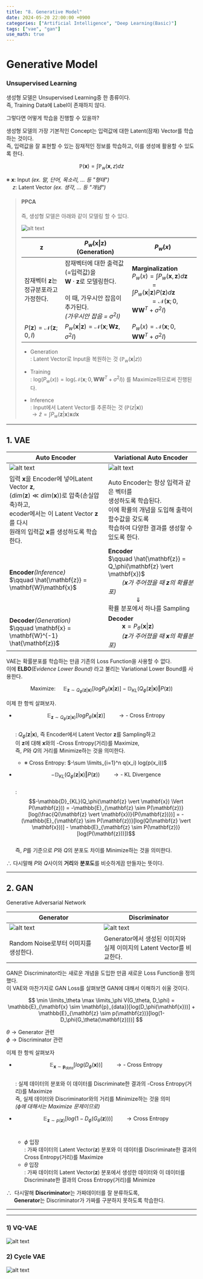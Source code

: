 ```yaml
---
title: "8. Generative Model"
date: 2024-05-20 22:00:00 +0900
categories: ["Artificial Intelligence", "Deep Learning(Basic)"]
tags: ["vae", "gan"]
use_math: true
---
```


# Generative Model

### Unsupervised Learning

생성형 모델은 Unsupervised Learning중 한 종류이다.<br>
즉, Training Data에 Label이 존재하지 않다.

그렇다면 어떻게 학습을 진행할 수 있을까?<br>

생성형 모델의 가장 기본적인 Concept는 입력값에 대한 Latent(잠재) Vector를 학습하는 것이다.<br>
즉, 입력값을 잘 표현할 수 있는 잠재적인 정보를 학습하고, 이를 생성에 활용할 수 있도록 한다.

$$
\mathbb{P(\mathbf{x})} = \int \mathbb{P}_w(\mathbf{x}, z) dz
$$

&#8251; $\mathbf{x}$: Input _(ex. 말, 단어, 목소리, ... 등 "형태")_<br>
$\quad z$: Latent Vector _(ex. 생각, ... 등 "개념")_

> #### PPCA
>
> 즉, 생성형 모델은 아래와 같이 모델링 할 수 있다.
>
> ![alt text](/assets/img/post/deeplearning_basic/generative_ppca.png)
> 
> | $\mathbf{z}$ | $P_w(\mathbf{x} \vert \mathbf{z})$ (Generation) | $P_w(x)$ |
> | --- | --- | --- |
> | 잠재벡터 $\mathbf{z}$는<br> 정규분포라고 가정한다. | 잠재벡터에 대한 출력값(=입력값)을<br> $\mathbf{W} \cdot \mathbf{z}$로 모델링한다.<br><br>이 때, 가우시안 잡음이 추가된다.<br>_(가우시안 잡음 = $\sigma^2 I$)_ | **Marginalization**<br>$P_w(x) = \int P_w(\mathbf{x}, \mathbf{z}) d\mathbf{z}$<br>$\qquad \;\;\; = \int P_w(\mathbf{x} \vert \mathbf{z})P(\mathbf{z}) d\mathbf{z}$<br>$\qquad \;\;\; = \mathcal{N}(\mathbf{x}; 0, \mathbf{WW}^T + \sigma^2I)$ |
> | $P(\mathbf{z}) = \mathcal{N}(\mathbf{z}; 0, I)$ | $P_w(\mathbf{x} \vert \mathbf{z}) = \mathcal{N}(\mathbf{x}; \mathbf{W}\mathbf{z}, \sigma^2I)$ | $P_w(x) = \mathcal{N}(\mathbf{x}; 0, \mathbf{WW}^T + \sigma^2I)$ |
> 
> - Generation<br>
> : Latent Vector로 Input을 복원하는 것 ($\mathbb{P}_w(\mathbf{x} \vert z)$)
>
> - Training<br>
> : $\text{log}(P_w(x)) = \text{log}(\mathcal{N}(\mathbf{x}; 0, \mathbf{WW}^T + \sigma^2I))$ 를 Maximize하므로써 진행된다.
> 
> - Inference<br>
  : Input에서 Latent Vector를 추론하는 것 ($\mathbb{P}(z \vert \mathbf{x})$)<br>
  $\rightarrow \hat{z} = \int P_w(\mathbf{z} \vert \mathbf{x}) \mathbf{x} d\mathbf{x}$

---
## 1. VAE

| Auto Encoder | Variational Auto Encoder |
| --- | --- |
| ![alt text](/assets/img/post/deeplearning_basic/ae.png) | ![alt text](/assets/img/post/deeplearning_basic/vae.png) |
| 입력 $\mathbf{x}$을 Encoder에 넣어Latent Vector $\mathbf{z}$,<br> $(dim(\mathbf{z}) \ll dim(\mathbf{x}))$로 압축(손실압축)하고,<br> ecoder에서는 이 Latent Vector $\mathbf{z}$를 다시<br> 원래의 입력값 $\mathbf{x}$를 생성하도록 학습한다.| Auto Encoder는 항상 입력과 같은 벡터를<br> 생성하도록 학습된다.<br>이에 확률의 개념을 도입해  출력이 함수값을 갖도록<br> 학습하여 다양한 결과를 생성할 수 있도록 한다. |
| **Encoder**_(Inference)_<br> $\qquad \hat{\mathbf{z}} = \mathbf{W}\mathbf{x}$ | **Encoder**<br> $\qquad \hat{\mathbf{z}} = Q_\phi(\mathbf{z} \vert \mathbf{x})$<br>$\qquad$_($\mathbf{x}$가 주어졌을 때 $\mathbf{z}$의 확률분포)_<br> $\qquad \qquad \Downarrow$<br>확률 분포에서 하나를 Sampling |
| **Decoder**_(Generation)_<br> $\qquad \mathbf{x} = \mathbf{W}^{-1} \hat{\mathbf{z}}$ | **Decoder**<br> $\qquad \mathbf{x} =  P_\theta(\mathbf{x} \vert \mathbf{z})$<br>$\qquad$_($\mathbf{z}$가 주어졌을 때 $\mathbf{x}$의 확률분포)_ |

VAE는 확률분포를 학습하는 만큼 기존의 Loss Function을 사용할 수 없다.<br>
이에 **ELBO**_(Evidence Lower Bound)_ 라고 불리는 Variational Lower Bound를 사용한다.

$$
\text{Maximize: }\quad \mathbb{E}_{\mathbf{z} \sim Q_\phi(\mathbf{z} \vert \mathbf{x})}[log P_\theta (\mathbf{x} \vert \mathbf{z})] - \mathbb{D}_{KL}(Q_\phi(\mathbf{z} \vert \mathbf{x}) \Vert P(\mathbf{z}))
$$

이제 한 항씩 살펴보자.

- $$\mathbb{E}_{\mathbf{z} \sim Q_\phi(\mathbf{z} \vert \mathbf{x})}[log P_\theta (\mathbf{x} \vert \mathbf{z})]\qquad \rightarrow \text{- Cross Entropy}$$<br>
  : $Q_\phi(\mathbf{z} \vert \mathbf{x})$, 즉 Encoder에서 Latent Vector $\mathbf{z}$를 Sampling하고<br>
  이 $\mathbf{z}$에 대해 $\mathbf{x}$와의 -Cross Entropy(거리)를 Maximize,<br>
  즉, $P$와 $Q$의 거리를 Minimize하는 것을 의미한다.
  - &#8251; Cross Entropy: $-\sum \limits_{i=1}^n q(x_i) log(p(x_i))$

- $$-\mathbb{D}_{KL}(Q_\phi(\mathbf{z} \vert \mathbf{x}) \Vert P(\mathbf{z})) \qquad \rightarrow \text{- KL Divergence}$$<br>
  : $$-\mathbb{D}_{KL}(Q_\phi(\mathbf{z} \vert \mathbf{x}) \Vert P(\mathbf{z})) = -\mathbb{E}_{\mathbf{z} \sim P(\mathbf{z})}[log(\frac{Q(\mathbf{z} \vert \mathbf{x})}{P(\mathbf{z})})] = - (\mathbb{E}_{\mathbf{z} \sim P(\mathbf{z})}[log(Q(\mathbf{z} \vert \mathbf{x}))] - \mathbb{E}_{\mathbf{z} \sim P(\mathbf{z})}[log(P(\mathbf{z}))])$$<br>
  즉, $P$를 기준으로 $P$와 $Q$의 분포도 차이를 Minimize하는 것을 의미한다.

$\therefore$ 다시말해 $P$와 $Q$사이의 **거리**와 **분포도**를 비슷하게끔 만들자는 뜻이다. 

---
## 2. GAN

Generative Adversarial Network

| Generator | Discriminator |
| --- | --- |
| ![alt text](/assets/img/post/deeplearning_basic/generator.png) | ![alt text](/assets/img/post/deeplearning_basic/discriminator.png) |
| Random Noise로부터 이미지를 생성한다. | Generator에서 생성된 이미지와<br> 실제 이미지의 Latent Vector를 비교한다. |

GAN은 Discriminator라는 새로운 개념을 도입한 만큼 새로운 Loss Function을 정의했다.<br>
이 VAE와 마찬가지로 GAN Loss를 살펴보면 GAN에 대해서 이해하기 쉬울 것이다.

$$
\min \limits_\theta \max \limits_\phi V(G_\theta, D_\phi) = \mathbb{E}_{\mathbf{x} \sim \mathbf{p}_{data}}[log(D_\phi(\mathbf{x}))] + \mathbb{E}_{\mathbf{z} \sim p(\mathbf{z})}[log(1-D_\phi(G_\theta(\mathbf{z})))]
$$

$\theta \rightarrow \text{Generator 관련}$<br>
$\phi \rightarrow \text{Discriminator 관련}$

이제 한 항씩 살펴보자

- $$\mathbb{E}_{\mathbf{x} \sim \mathbf{p}_{data}}[log(D_\phi(\mathbf{x}))] \qquad \rightarrow \text{- Cross Entropy}$$<br>
  : 실제 데이터의 분포와 이 데이터를 Discriminate한 결과의 -Cross Entropy(거리)를 Maximize<br>
  즉, 실제 데이터와 Discriminator와의 거리를 Minimize하는 것을 의미<br>
  _($\phi$에 대해서는 Maximize 문제이므로)_ 

- $$\mathbb{E}_{\mathbf{z} \sim p(\mathbf{z})}[log(1-D_\phi(G_\theta(\mathbf{z})))] \qquad \rightarrow \text{Cross Entropy}$$<br>
  - $\phi$ 입장<br>
  : 가짜 데이터의 Latent Vector($\mathbf{z}$) 분포와 이 데이터를 Discriminate한 결과의 Cross Entropy(거리)를 Maximize<br>
  - $\theta$ 입장<br>
  : 가짜 데이터의 Latent Vector($\mathbf{z}$) 분포에서 생성한 데이터와 이 데이터를 Discriminate한 결과의 Cross Entropy(거리)를 Minimize

$\therefore\;$ 다시말해 **Discriminator**는 가짜데이터를 잘 분류하도록,<br> 
$\quad$ **Generator**는 Discriminator가 가짜를 구분하지 못하도록 학습한다.


---
---
### 1) VQ-VAE

![alt text](/assets/img/post/deeplearning_basic/vqvae.png)

### 2) Cycle VAE

![alt text](/assets/img/post/deeplearning_basic/cyclevae.png)
